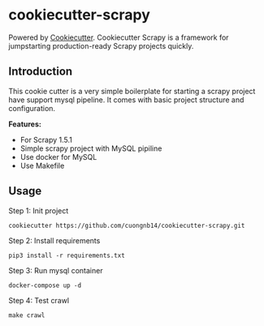# cookiecutter-scrapy

Powered by [Cookiecutter](https://github.com/audreyr/cookiecutter). Cookiecutter Scrapy is a framework for jumpstarting production-ready Scrapy projects quickly.

## Introduction
This cookie cutter is a very simple boilerplate for starting a scrapy project have support mysql pipeline. It comes with basic project structure and configuration.

**Features:**

- For Scrapy 1.5.1
- Simple scrapy project with MySQL pipiline
- Use docker for MySQL
- Use Makefile 

## Usage

Step 1: Init project

`cookiecutter https://github.com/cuongnb14/cookiecutter-scrapy.git`

Step 2: Install requirements

`pip3 install -r requirements.txt`

Step 3: Run mysql container

`docker-compose up -d`

Step 4: Test crawl

`make crawl`